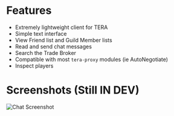 # Features
* Extremely lightweight client for TERA
* Simple text interface
* View Friend list and Guild Member lists
* Read and send chat messages
* Search the Trade Broker
* Compatible with most `tera-proxy` modules (ie AutoNegotiate)
* Inspect players

# Screenshots (Still IN DEV)
![Chat Screenshot](https://i.imgur.com/MrwtPFI.png "Chat Screenshot")

